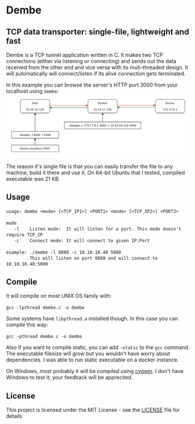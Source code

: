 # Dembe
## TCP data transporter: single-file, lightweight and fast

Dembe is a TCP tunnel application written in C. It makes two TCP connections (either via listening or connecting) and sends out the data received from the other end and vice versa with its muti-threaded design. It will automatically will connect/listen if its alive connection gets terminated.

In this example you can browse the server's HTTP port 3000 from your localhost using `dembe`:
![Diagram](images/diagram.png)

The reason it's single file is that you can easily transfer the file to any machine, build it there and use it. On 64-bit Ubuntu that I tested, compiled executable was 21 KB. 

## Usage

```
usage: dembe <mode> [<TCP_IP1>] <PORT1> <mode> [<TCP_IP2>] <PORT2>

mode
   -l	 Listen mode:  It will listen for a port. This mode doesn't require TCP_IP
   -c	 Connect mode: It will connect to given IP:Port

example: ./dembe -l 8080 -c 10.10.10.40 5000
         This will listen on port 8080 and will connect to 10.10.10.40:5000
```

## Compile
It will compile on most UNIX OS family with:

`gcc -lpthread dembe.c -o dembe`

Some systems have `libpthread.a` installed though. In this case you can compile this way:

`gcc -pthread dembe.c -o dembe`

Also if you want to compile static, you can add `-static` to the `gcc` command. The executable filesize will grow but you wouldn't have worry about dependencies. I was able to run static executable on a docker instance.

On Windows, most probably it will be compiled using [cygwin](https://www.cygwin.com/). I don't have Windows to test it; your feedback will be apprecited.

## License
This project is licensed under the MIT License - see the [LICENSE](https://github.com/BloodhoundAllfather/dembe/blob/master/LICENSE) file for details


